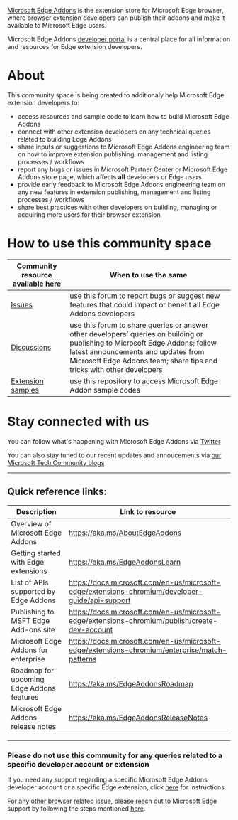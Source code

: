 [Microsoft Edge Addons](https://microsoftedge.microsoft.com/addons/Microsoft-Edge-Extensions-Home) is the extension store for Microsoft Edge browser, where browser extension developers can publish their addons and make it available to Microsoft Edge users.

Microsoft Edge Addons [developer portal](https://developer.microsoft.com/en-us/microsoft-edge/extensions/) is a central place for all information and resources for Edge extension developers.

# About
This community space is being created to additionaly help Microsoft Edge extension developers to:
  * access resources and sample code to learn how to build Microsoft Edge Addons
  * connect with other extension developers on any technical queries related to building Edge Addons
  * share inputs or suggestions to Microsoft Edge Addons engineering team on how to improve extension publishing, management and listing processes / workflows
  * report any bugs or issues in Microsoft Partner Center or Microsoft Edge Addons store page, which affects  **all** developers or Edge users
  * provide early feedback to Microsoft Edge Addons engineering team on any new features in extension publishing, management and listing processes / workflows
  * share best practices with other developers on building, managing or acquiring more users for their browser extension

# How to use this community space

| Community resource available here | When to use the same  |
| ------------ | ------------ |
| [Issues](https://github.com/microsoft/MicrosoftEdge-Extensions/issues)  | use this forum to report bugs or suggest new features that could impact or benefit all Edge Addons developers |
| [Discussions](https://github.com/microsoft/MicrosoftEdge-Extensions/discussions) | use this forum to share queries or answer other developers' queries on building or publishing to Microsoft Edge Addons; follow latest announcements and updates from Microsoft Edge Addons team; share tips and tricks with other developers |
| [Extension samples](https://github.com/microsoft/MicrosoftEdge-Extensions/tree/main/Extension%20samples) | use this repository to access Microsoft Edge Addon sample codes |


# Stay connected with us

You can follow what's happening with Microsoft Edge Addons via [Twitter](https://twitter.com/search?q=%23EdgeExtensions&src=typed_query&f=live) 

You can also stay tuned to our recent updates and annoucements via [our Microsoft Tech Community blogs](https://techcommunity.microsoft.com/t5/forums/searchpage/tab/message?filter=location&q=microsoftedgeaddons&location=category:MicrosoftEdgeInsider&sort_by=-topicPostDate&collapse_discussion=true)


------------


## Quick reference links:

| Description | Link to resource |
| ------------ | ------------ |
| Overview of Microsoft Edge Addons | https://aka.ms/AboutEdgeAddons |
| Getting started with Edge extensions | https://aka.ms/EdgeAddonsLearn |
| List of APIs supported by Edge Addons | https://docs.microsoft.com/en-us/microsoft-edge/extensions-chromium/developer-guide/api-support |
| Publishing to MSFT Edge Add-ons site | https://docs.microsoft.com/en-us/microsoft-edge/extensions-chromium/publish/create-dev-account |
| Microsoft Edge Addons for enterprise | https://docs.microsoft.com/en-us/microsoft-edge/extensions-chromium/enterprise/match-patterns |
| Roadmap for upcoming Edge Addons features | https://aka.ms/EdgeAddonsRoadmap |
| Microsoft Edge Addons release notes | https://aka.ms/EdgeAddonsReleaseNotes |


------------



### Please **do not** use this community for any queries related to a specific developer account or extension
If you need any support regarding a specific Microsoft Edge Addons developer account or a specific Edge extension,  click [here](https://docs.microsoft.com/en-us/microsoft-edge/extensions-chromium/publish/contact-extensions-team) for instructions.

For any other browser related issue, please reach out to Microsoft Edge support by following the steps mentioned [here](https://answers.microsoft.com/en-us/microsoftedge/forum/all/how-to-report-a-feedbackbug-to-microsoft-edges/20cc8eb5-11bb-43b6-95d1-e004d41ef876#:~:text=Then%20you%20may%20open%20Microsoft%20Edge%20and%20in,%28you%20may%20open%20this%20menu%20by%20pressing%20Alt%2BShift%2BI.).

